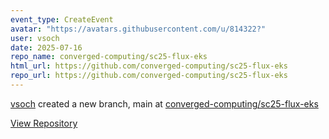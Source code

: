 ```yaml
---
event_type: CreateEvent
avatar: "https://avatars.githubusercontent.com/u/814322?"
user: vsoch
date: 2025-07-16
repo_name: converged-computing/sc25-flux-eks
html_url: https://github.com/converged-computing/sc25-flux-eks
repo_url: https://github.com/converged-computing/sc25-flux-eks
---
```


<a href='https://github.com/vsoch' target='_blank'>vsoch</a> created a new branch, main at <a href='https://github.com/converged-computing/sc25-flux-eks' target='_blank'>converged-computing/sc25-flux-eks</a>

<a href='https://github.com/converged-computing/sc25-flux-eks' target='_blank'>View Repository</a>